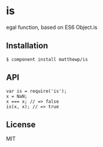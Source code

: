 
# is

  egal function, based on ES6 Object.is

## Installation

    $ component install matthewp/is

## API

    var is = require('is');
    x = NaN;
    x === x; // => false
    is(x, x); // => true

## License

  MIT
